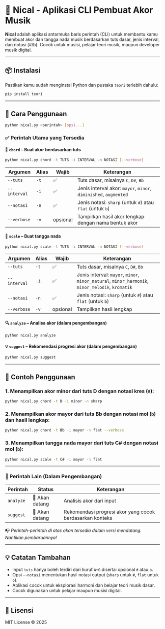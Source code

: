 # 🎹 Nical - Aplikasi CLI Pembuat Akor Musik

**Nical** adalah aplikasi antarmuka baris perintah (CLI) untuk membantu kamu membuat akor dan tangga nada musik berdasarkan tuts dasar, jenis interval, dan notasi (#/b). Cocok untuk musisi, pelajar teori musik, maupun developer musik digital.

---

## 📦 Instalasi

Pastikan kamu sudah menginstal Python dan pustaka `teori` terlebih dahulu:

```bash
pip install teori
```

---

## 🚀 Cara Penggunaan

```bash
python nical.py <perintah> [opsi...]
```

### ✅ Perintah Utama yang Tersedia

#### 🎼 `chord` – Buat akor berdasarkan tuts

```bash
python nical.py chord -t TUTS -i INTERVAL -n NOTASI [--verbose]
```

| Argumen      | Alias | Wajib    | Keterangan                                                       |
| ------------ | ----- | -------- | ---------------------------------------------------------------- |
| `--tuts`     | `-t`  | ✅        | Tuts dasar, misalnya `C`, `D#`, `Bb`                             |
| `--interval` | `-i`  | ✅        | Jenis interval akor: `mayor`, `minor`, `diminished`, `augmented` |
| `--notasi`   | `-n`  | ✅        | Jenis notasi: `sharp` (untuk `#`) atau `flat` (untuk `b`)        |
| `--verbose`  | `-v`  | opsional | Tampilkan hasil akor lengkap dengan nama bentuk akor             |

#### 🎵 `scale` – Buat tangga nada

```bash
python nical.py scale -t TUTS -i INTERVAL -n NOTASI [--verbose]
```

| Argumen      | Alias | Wajib    | Keterangan                                                                                  |
| ------------ | ----- | -------- | ------------------------------------------------------------------------------------------- |
| `--tuts`     | `-t`  | ✅        | Tuts dasar, misalnya `C`, `D#`, `Bb`                                                        |
| `--interval` | `-i`  | ✅        | Jenis interval: `mayor`, `minor`, `minor_natural`, `minor_harmonik`, `minor_melodik`, `kromatik` |
| `--notasi`   | `-n`  | ✅        | Jenis notasi: `sharp` (untuk `#`) atau `flat` (untuk `b`)                                   |
| `--verbose`  | `-v`  | opsional | Tampilkan hasil lengkap                                                                     |

#### 🔍 `analyze` – Analisa akor (dalam pengembangan)

```bash
python nical.py analyze
```

#### 💡 `suggest` – Rekomendasi progresi akor (dalam pengembangan)

```bash
python nical.py suggest
```

---

## 🧪 Contoh Penggunaan

### 1. Menampilkan akor **minor** dari tuts **D** dengan notasi kres (`#`):

```bash
python nical.py chord -t D -i minor -n sharp
```

### 2. Menampilkan akor **mayor** dari tuts **Bb** dengan notasi mol (`b`) dan hasil lengkap:

```bash
python nical.py chord -t Bb -i mayor -n flat --verbose
```

### 3. Menampilkan tangga nada **mayor** dari tuts **C#** dengan notasi mol (`b`):

```bash
python nical.py scale -t C# -i mayor -n flat
```

---

### 🚧 Perintah Lain (Dalam Pengembangan)

| Perintah  | Status         | Keterangan                                               |
| --------- | -------------- | -------------------------------------------------------- |
| `analyze` | 🔧 Akan datang | Analisis akor dari input                                 |
| `suggest` | 🔧 Akan datang | Rekomendasi progresi akor yang cocok berdasarkan konteks |

📭 *Perintah-perintah di atas akan tersedia dalam versi mendatang. Nantikan pembaruannya!*

---

## 💡 Catatan Tambahan

* Input `tuts` hanya boleh terdiri dari huruf `A`–`G` disertai opsional `#` atau `b`.
* Opsi `--notasi` menentukan hasil notasi output (`sharp` untuk `#`, `flat` untuk `b`).
* Aplikasi cocok untuk eksplorasi harmoni dan belajar teori musik dasar.
* Cocok digunakan untuk pelajar maupun musisi digital.

---

## 📜 Lisensi

MIT License © 2025
